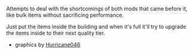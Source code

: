 Attempts to deal with the shortcomings of both mods that came before it, like bulk items without sacrificing performance.

Just put the items inside the building and when it's full it'll try to upgrade the items inside to their next quality tier.

- graphics by [Hurricane046](https://mods.factorio.com/user/Hurricane046)
